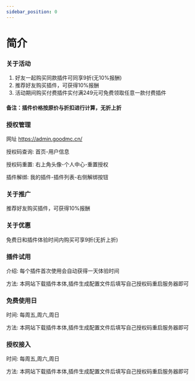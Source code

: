 ```yaml
---
sidebar_position: 0
---
```


# 简介

### **关于活动**

1. 好友一起购买同款插件可同享9折(无10%报酬)
2. 推荐好友购买插件，可获得10%报酬
3. 活动期间购买付费插件实付满249元可免费领取任意一款付费插件

#### 备注：插件价格按原价与折扣进行计算，无折上折


### **授权管理**

网址 https://admin.goodmc.cn/

授权码查询: 首页-用户信息

授权码重置: 右上角头像-个人中心-重置授权

插件解绑: 我的插件-插件列表-右侧解绑按钮

### **关于推广**

推荐好友购买插件，可获得10%报酬

### **关于优惠**

免费日和插件体验时间内购买可享9折(无折上折)

### **插件试用**

介绍: 每个插件首次使用会自动获得一天体验时间

方法: 本网站下载插件本体,插件生成配置文件后填写自己授权码重启服务器即可

### **免费使用日**

时间: 每周五,周六,周日

方法: 本网站下载插件本体,插件生成配置文件后填写自己授权码重启服务器即可

### **授权接入**

时间: 每周五,周六,周日

方法: 本网站下载插件本体,插件生成配置文件后填写自己授权码重启服务器即可
